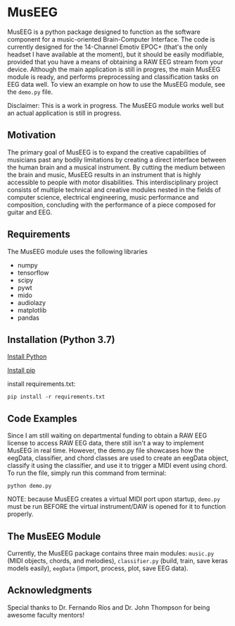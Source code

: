 # MusEEG

MusEEG is a python package designed to function as the software component for a music-oriented Brain-Computer Interface. The code is currently designed for the 14-Channel Emotiv EPOC+ (that's the only headset I have available at the moment), but it should be easily modifiable, provided that you have a means of obtaining a RAW EEG stream from your device. Although the main application is still in progres, the main MusEEG module is ready, and performs preprocessing and classification tasks on EEG data well. To view an example on how to use the MusEEG module, see the `demo.py` file. 

Disclaimer: This is a work in progress. The MusEEG module works well but an actual application is still in progress. 

## Motivation
The primary goal of MusEEG is to expand the creative capabilities of musicians past any bodily limitations by creating a direct interface between the human brain and a musical instrument. By cutting the medium between the brain and music, MusEEG results in an instrument that is highly accessible to people with motor disabilities. This interdisciplinary project consists of multiple technical and creative modules nested in the fields of computer science, electrical engineering, music performance and composition, concluding with the performance of a piece composed for guitar and EEG.

## Requirements
The MusEEG module uses the following libraries
- numpy
- tensorflow
- scipy
- pywt
- mido
- audiolazy
- matplotlib
- pandas

## Installation (Python 3.7)
[Install Python](https://realpython.com/installing-python/)

[Install pip](https://www.makeuseof.com/tag/install-pip-for-python/)

install requirements.txt:

`pip install -r requirements.txt`

## Code Examples
Since I am still waiting on departmental funding to obtain a RAW EEG license to access RAW EEG data, there still isn't a way to implement MusEEG in real time. However, the demo.py file showcases how the eegData, classifier, and chord classes are used to create an eegData object, classify it using the classifier, and use it to trigger a MIDI event using chord. To run the file, simply run this command from terminal: 

`python demo.py`

NOTE: because MusEEG creates a virtual MIDI port upon startup, `demo.py` must be run BEFORE the virtual instrument/DAW is opened for it to function properly.  

## The MusEEG Module
Currently, the MusEEG package contains three main modules: `music.py` (MIDI objects, chords, and melodies), `classifier.py` (build, train, save keras models easily), `eegData` (import, process, plot, save EEG data). 

## Acknowledgments
Special thanks to Dr. Fernando Ríos and Dr. John Thompson for being awesome faculty mentors!
